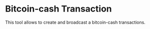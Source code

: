 # Bitcoin-cash Transaction
This tool allows to create and broadcast a bitcoin-cash transactions. 


